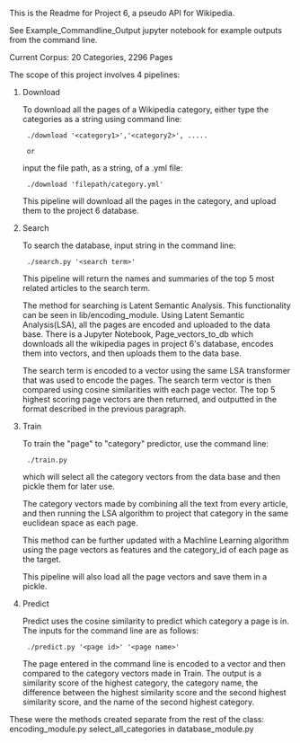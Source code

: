 This is the Readme for Project 6, a pseudo API for Wikipedia.

See Example_Commandline_Output jupyter notebook for example outputs from the command line. 

Current Corpus: 20 Categories, 2296 Pages

The scope of this project involves 4 pipelines:

1. Download

	To download all the pages of a Wikipedia category, either type the categories as a string using command line:
	
		./download '<category1>','<category2>', .....
		
		or 
		
	input the file path, as a string, of a .yml file:	
	
		./download 'filepath/category.yml'
	
	This pipeline will download all the pages in the category, and upload them to the project 6 database.

2. Search

	 To search the database, input string in the command line:
	 
	 	./search.py '<search term>'
	 
	 This pipeline will return the names and summaries of the top 5 most related articles to 
	 the search term.
	 
	 The method for searching is Latent Semantic Analysis. This functionality can be seen in lib/encoding_module.
	 Using Latent Semantic Analysis(LSA), all the pages are encoded and uploaded to the data base. There is a
	 Jupyter Notebook, Page_vectors_to_db which downloads all the wikipedia pages in project 6's database, encodes them
	 into vectors, and then uploads them to the data base.
	 
	 The search term is encoded to a vector using the same LSA transformer that was used to encode the pages.
	 The search term vector is then compared using cosine similarities with each page vector. The top 5 highest 
	 scoring page vectors are then returned, and outputted  in the format described in the previous paragraph.

3. Train

	To train the "page" to "category" predictor, use the command line:
		
		./train.py
	
	which will select all the category vectors from the data base and then
	pickle them for later use.
	
	The category vectors made by combining all the text from every article, and then running
	the LSA algorithm to project that category in the same euclidean space as each page.
	
	This method can be further updated with a Machline Learning algorithm using the page
	vectors as features and the category_id of each page as the target. 
	
	This pipeline will also load all the page vectors and save them in a pickle.
	
	
4. Predict
	
	Predict uses the cosine similarity to predict which category a page is in. The inputs
	for the command line are as follows:
	
		./predict.py '<page id>' '<page name>'
	
	The page entered in the command line is encoded to a vector and then compared to
	the category vectors made in Train. The output is a similarity score of the highest 
	category, the category name, the difference between the highest similarity score
	and the second highest similarity score, and the name of the second highest category. 
	
	
These were the methods created separate from the rest of the class:
	encoding_module.py
	select_all_categories in database_module.py
	
	
	
	